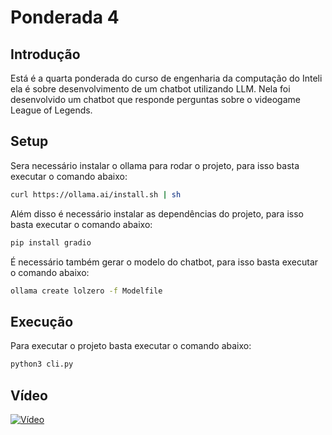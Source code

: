 # Ponderada 4

## Introdução

Está é a quarta ponderada do curso de engenharia da computação do Inteli ela é sobre desenvolvimento de um chatbot utilizando LLM. Nela foi desenvolvido um chatbot que responde perguntas sobre o videogame League of Legends.

## Setup

Sera necessário instalar o ollama para rodar o projeto, para isso basta executar o comando abaixo:

```bash
curl https://ollama.ai/install.sh | sh
```

Além disso é necessário instalar as dependências do projeto, para isso basta executar o comando abaixo:

```bash
pip install gradio 
```

É necessário também gerar o modelo do chatbot, para isso basta executar o comando abaixo:

```bash
ollama create lolzero -f Modelfile
```

## Execução

Para executar o projeto basta executar o comando abaixo:

```bash
python3 cli.py
```

## Vídeo

[![Vídeo](https://youtu.be/OAqZxcjnYzg)](https://youtu.be/OAqZxcjnYzg)

<!-- ollama create lolzero -f Modelfile
ollama run lolzero
curl -X POST http://localhost:11434/api/generate -d '{
  "model": "dexter",
  "prompt":"Why is the sky blue?",
  "stream":false
}'

pip install gradio
curl https://ollama.ai/install.sh | sh
ollama run dolphin2.2-mistral -->